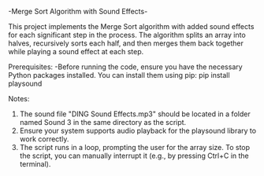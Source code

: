 -Merge Sort Algorithm with Sound Effects-

This project implements the Merge Sort algorithm with added sound effects for each significant step in the process. The algorithm splits an array into halves, recursively sorts each half, and then merges them back together while playing a sound effect at each step.

Prerequisites:
-Before running the code, ensure you have the necessary Python packages installed. You can install them using pip:
pip install playsound

Notes:
1. The sound file "DING Sound Effects.mp3" should be located in a folder named Sound 3 in the same directory as the script.
2. Ensure your system supports audio playback for the playsound library to work correctly.
3. The script runs in a loop, prompting the user for the array size. To stop the script, you can manually interrupt it (e.g., by pressing Ctrl+C in the terminal).
